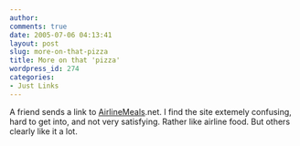 ```yaml
---
author:
comments: true
date: 2005-07-06 04:13:41
layout: post
slug: more-on-that-pizza
title: More on that 'pizza'
wordpress_id: 274
categories:
- Just Links
---
```


A friend sends a link to [AirlineMeals](http://airlinemeals.net/index.html).net. I find the site extemely confusing, hard to get into, and not very satisfying. Rather like airline food. But others clearly like it a lot.
